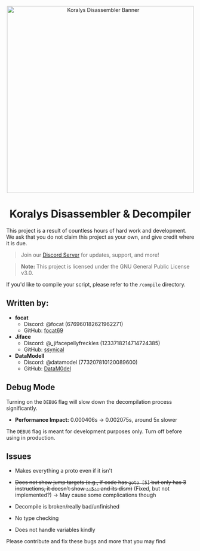 <p align="center">
  <img src="./banner.png" alt="Koralys Disassembler Banner" width="500px" height=auto>
</p>

<h1 align="center">Koralys Disassembler & Decompiler</h1>

This project is a result of countless hours of hard work and development. We ask that you do not claim this project as your own, and give credit where it is due.  

> Join our [Discord Server](https://discord.gg/Thx7KGyM2Q) for updates, support, and more!

> **Note:** This project is licensed under the GNU General Public License v3.0.

If you'd like to compile your script, please refer to the `/compile` directory.

## Written by:
- **focat**
  - Discord: @focat (676960182621962271)
  - GitHub: [focat69](https://github.com/focat69)
- **Jiface**
  - Discord: @_jifacepellyfreckles (1233718214714724385)
  - GitHub: [ssynical](https://github.com/ssynical)
- **DataModell**
  - Discord: @datamodel (773207810120089600)
  - GitHub: [DataM0del](https://github.com/DataM0del)

## Debug Mode

Turning on the `DEBUG` flag will slow down the decompilation process significantly.
- **Performance Impact:** 0.000406s -> 0.002075s, around 5x slower

The `DEBUG` flag is meant for development purposes only. Turn off before using in production.

## Issues

- Makes everything a proto even if it isn't
  
- ~~Does not show jump targets (e.g., if code has `goto [5]` but only has 3 instructions, it doesn't show `::5::` and its dism)~~ (Fixed, but not implemented?)
-> May cause some complications though

- Decompile is broken/really bad/unfinished
- No type checking
- Does not handle variables kindly

Please contribute and fix these bugs and more that you may find
